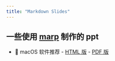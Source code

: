 ```yaml
---
title: "Markdown Slides"
---
```


## 一些使用 [marp](https://marp.app/) 制作的 ppt

-    macOS 软件推荐 - [HTML 版](./macOS-software.html) - [PDF 版](./macOS-software.pdf)
